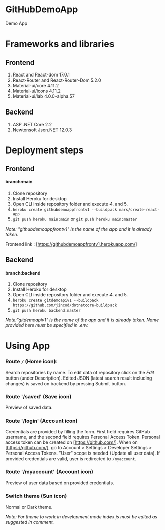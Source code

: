 # GitHubDemoApp
Demo App

# Frameworks and libraries

## Frontend
  1. React  and React-dom 17.0.1
  2. React-Router and React-Router-Dom 5.2.0
  3. Material-ui/core 4.11.2
  4. Material-ui/icons 4.11.2
  5. Material-ui/lab 4.0.0-alpha.57

## Backend
  1. ASP .NET Core 2.2
  2. Newtonsoft Json.NET 12.0.3


# Deployment steps

## Frontend
#### branch:main
  1. Clone repository
  2. Install Heroku for desktop
  3. Open CLI inside repository folder and execute 4. and 5.
  4. `heroku create githubdemoappfrontv1 --buildpack mars/create-react-app`
  5. `git push heroku main:main` or `git push heroku main:master`

*Note: "githubdemoappfrontv1" is the name of the app and it is already taken.*


Frontend link : [https://githubdemoappfrontv1.herokuapp.com/]


## Backend
#### branch:backend
  1. Clone repository
  2. Install Heroku for desktop
  3. Open CLI inside repository folder and execute 4. and 5.
  4. `heroku create gitdemoapiv1 --buildpack https://github.com/jincod/dotnetcore-buildpack`
  5. `git push heroku backend:master`
  
*Note:"gitdemoapiv1" is the name of the app and it is already taken. Name provided here must be specified in .env.*




# Using App

### Route `/` (Home icon):

Search repositories by name. To edit data of repository click on the *Edit* button (under Description). Edited JSON (latest search result including changes) is saved on backend by pressing Submit button.

### Route '/saved' (Save icon)

Preview of saved data.

### Route '/login' (Account icon)
Credentials are provided by filling the form. First field requires GitHub username, and the second field requires Personal Access Token. Personal access token can be created on [https://github.com/]. When on [https://github.com/], go to Account > Settings > Developer Settings > Personal Access Tokens. "User" scope is needed (Update all user data). If provided credentials are valid, user is redirected to `/myaccount`.


### Route '/myaccount' (Account icon)

Preview of user data based on provided credentials.


### Switch theme (Sun icon)
Normal or Dark theme.


*Note: For theme to work in development mode index.js must be edited as suggested in comment.*







